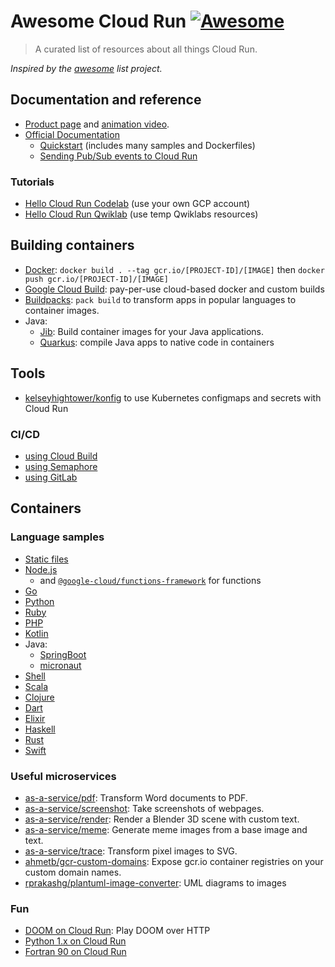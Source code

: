 # Awesome Cloud Run [![Awesome](https://awesome.re/badge.svg)](https://awesome.re)

> A curated list of resources about all things Cloud Run.

*Inspired by the [awesome](https://github.com/sindresorhus/awesome) list project.*

## Documentation and reference

* [Product page](https://cloud.google.com/run/) and [animation video](https://www.youtube.com/watch?v=gx8VTa1c8DA).
* [Official Documentation](https://cloud.google.com/run/docs/)
  * [Quickstart](https://cloud.google.com/run/docs/quickstarts/build-and-deploy) (includes many samples and Dockerfiles)
  * [Sending Pub/Sub events to Cloud Run](https://cloud.google.com/run/docs/tutorials/pubsub)

### Tutorials

* [Hello Cloud Run Codelab](https://codelabs.developers.google.com/codelabs/cloud-run-hello) (use your own GCP account)
* [Hello Cloud Run Qwiklab](https://google.qwiklabs.com/focuses/5161?parent=catalog) (use temp Qwiklabs resources)


## Building containers

* [Docker](https://docs.docker.com/engine/reference/commandline/build/): `docker build . --tag gcr.io/[PROJECT-ID]/[IMAGE]` then `docker push gcr.io/[PROJECT-ID]/[IMAGE]`
* [Google Cloud Build](https://cloud.google.com/cloud-build/): pay-per-use cloud-based docker and custom builds
* [Buildpacks](https://buildpacks.io/): `pack build` to transform apps in popular languages to container images.
* Java: 
  * [Jib](https://github.com/GoogleContainerTools/jib): Build container images for your Java applications.
  * [Quarkus](https://medium.com/@alexismp/deploying-a-quarkus-app-to-google-cloud-run-c4a8ca3be526): compile Java apps to native code in containers

## Tools

* [kelseyhightower/konfig](https://github.com/kelseyhightower/konfig) to use Kubernetes configmaps and secrets with Cloud Run

### CI/CD

* [using Cloud Build](https://cloud.google.com/run/docs/continuous-deployment)
* [using Semaphore](https://thenewstack.io/a-first-look-at-google-cloud-run/)
* [using GitLab](https://viggy28.dev/article/cloudrun-cicd/)

## Containers

### Language samples

* [Static files](https://github.com/steren/static)
* [Node.js](https://github.com/knative/docs/tree/master/docs/serving/samples/hello-world/helloworld-nodejs)
  * and [`@google-cloud/functions-framework`](https://github.com/GoogleCloudPlatform/functions-framework-nodejs) for functions
* [Go](https://github.com/knative/docs/tree/master/docs/serving/samples/hello-world/helloworld-go)
* [Python](https://github.com/knative/docs/tree/master/docs/serving/samples/hello-world/helloworld-python)
* [Ruby](https://github.com/knative/docs/tree/master/docs/serving/samples/hello-world/helloworld-ruby)
* [PHP](https://github.com/knative/docs/tree/master/docs/serving/samples/hello-world/helloworld-php)
* [Kotlin](https://github.com/knative/docs/tree/master/docs/serving/samples/hello-world/helloworld-kotlin)
* Java:
  * [SpringBoot](https://github.com/knative/docs/tree/master/docs/serving/samples/hello-world/helloworld-java)
  * [micronaut](https://github.com/jamesward/hello-micronaut/)
* [Shell](https://github.com/knative/docs/tree/master/docs/serving/samples/hello-world/helloworld-shell)
* [Scala](https://github.com/knative/docs/tree/master/docs/serving/samples/hello-world/helloworld-scala)
* [Clojure](https://github.com/knative/docs/tree/master/community/samples/serving/helloworld-clojure)
* [Dart](https://github.com/knative/docs/tree/master/community/samples/serving/helloworld-dart)
* [Elixir](https://github.com/knative/docs/tree/master/community/samples/serving/helloworld-elixir)
* [Haskell](https://github.com/knative/docs/tree/master/community/samples/serving/helloworld-haskell)
* [Rust](https://github.com/knative/docs/tree/master/community/samples/serving/helloworld-rust)
* [Swift](https://github.com/knative/docs/tree/master/community/samples/serving/helloworld-swift)

### Useful microservices

* [as-a-service/pdf](https://github.com/as-a-service/pdf): Transform Word documents to PDF.
* [as-a-service/screenshot](https://github.com/as-a-service/screenshot): Take screenshots of webpages.
* [as-a-service/render](https://github.com/as-a-service/render): Render a Blender 3D scene with custom text.
* [as-a-service/meme](https://github.com/as-a-service/meme): Generate meme images from a base image and text.
* [as-a-service/trace](https://github.com/as-a-service/trace): Transform pixel images to SVG.
* [ahmetb/gcr-custom-domains](https://github.com/ahmetb/gcr-custom-domains): Expose gcr.io container
  registries on your custom domain names.
* [rprakashg/plantuml-image-converter](https://github.com/rprakashg/plantuml-image-converter): UML diagrams to images

### Fun

* [DOOM on Cloud Run](https://github.com/matti/http-doom): Play DOOM over HTTP
* [Python 1.x on Cloud Run](https://dev.to/di/ministry-of-silly-runtimes-vintage-python-on-cloud-run-3b9d)
* [Fortran 90 on Cloud Run](https://github.com/zachmccormick/fortran-cloudrun)
